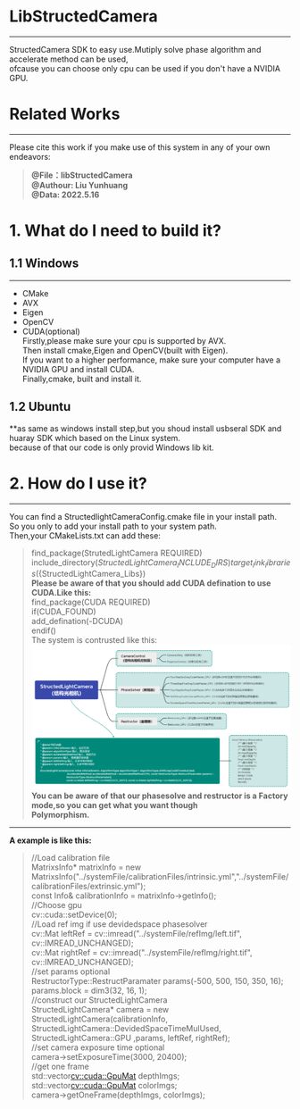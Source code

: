# **LibStructedCamera**
***
StructedCamera SDK to easy use.Mutiply solve phase algorithm and accelerate method can be used,  
ofcause you can choose only cpu can be used if you don't have a NVIDIA GPU.  
# Related Works
***
Please cite this work if you make use of this system in any of your own endeavors:  
> **@File：libStructedCamera**  
> **@Authour: Liu Yunhuang**  
> **@Data: 2022.5.16**  
# 1. What do I need to build it?  
## 1.1 Windows  
***
- CMake  
- AVX  
- Eigen  
- OpenCV  
- CUDA(optional)  
Firstly,please make sure your cpu is supported by AVX.  
Then install cmake,Eigen and OpenCV(built with Eigen).  
If you want to a higher performance, make sure your computer have a NVIDIA GPU and install CUDA.  
Finally,cmake, built and install it.  
## 1.2 Ubuntu  
**as same as windows install step,but you shoud install usbseral SDK and huaray SDK which based on the Linux system.  
because of that our code is only provid Windows lib kit.
# 2. How do I use it?  
***
You can find a StructedlightCameraConfig.cmake file in your install path.  
So you only to add your install path to your system path.  
Then,your CMakeLists.txt can add these:  
> find_package(StrutedLightCamera REQUIRED)  
> include_directory(${StructedLightCamera_INCLUDE_DIRS})  
> target_link_libraries(${StructedLightCamera_Libs})  
**Please be aware of that you should add CUDA defination to use CUDA.Like this:**  
> find_package(CUDA REQUIRED)  
> if(CUDA_FOUND)  
> add_defination(-DCUDA)  
> endif()  
The system is contrusted like this:  
![StructedLightCamera System](./StructedLightCamera.png)  
**You can be aware of that our phasesolve and restructor is a Factory mode,so you can get what you want though  
Polymorphism.**  
***  
**A example is like this:**  
> //Load calibration file  
> MatrixsInfo* matrixInfo = new MatrixsInfo("../systemFile/calibrationFiles/intrinsic.yml","../systemFile/  calibrationFiles/extrinsic.yml");  
> const Info& calibrationInfo = matrixInfo->getInfo();  
> //Choose gpu  
> cv::cuda::setDevice(0);  
> //Load ref img if use devidedspace phasesolver  
> cv::Mat leftRef = cv::imread("../systemFile/refImg/left.tif", cv::IMREAD_UNCHANGED);  
> cv::Mat rightRef = cv::imread("../systemFile/refImg/right.tif", cv::IMREAD_UNCHANGED);  
> //set params optional  
> RestructorType::RestructParamater params(-500, 500, 150, 350, 16);  
> params.block = dim3(32, 16, 1);  
> //construct our StructedLightCamera  
> StructedLightCamera* camera = new StructedLightCamera(calibrationInfo, StructedLightCamera::DevidedSpaceTimeMulUsed, StructedLightCamera::GPU ,params, leftRef, rightRef);  
> //set camera exposure time optional  
> camera->setExposureTime(3000, 20400);  
> //get one frame  
> std::vector<cv::cuda::GpuMat> depthImgs;  
> std::vector<cv::cuda::GpuMat> colorImgs;  
> camera->getOneFrame(depthImgs, colorImgs);  


